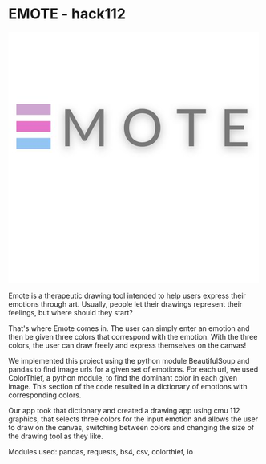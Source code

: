 # EMOTE - hack112
![EMOTE](emote.jpg?raw=true "EMOTE")

Emote is a therapeutic drawing tool intended to 
help users express their emotions through art.
Usually, people let their drawings represent their
feelings, but where should they start? 

That's where Emote comes in. The user can simply
enter an emotion and then be given three colors
that correspond with the emotion. With the three
colors, the user can draw freely and express 
themselves on the canvas!

We implemented this project using the python module
BeautifulSoup and pandas to find image urls for a 
given set of emotions. For each url, we used 
ColorThief, a python module, to find the dominant 
color in each given image. This section of the code
resulted in a dictionary of emotions with corresponding
colors.

Our app took that dictionary and created a drawing
app using cmu 112 graphics, that selects three colors
for the input emotion and allows the user to draw on
the canvas, switching between colors and changing the
size of the drawing tool as they like.

Modules used: pandas, requests, bs4, csv, colorthief, io